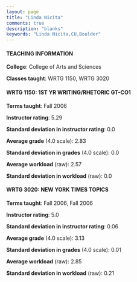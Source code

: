 ```yaml
---
layout: page
title: "Linda Nicita" 
comments: true
description: "blanks"
keywords: "Linda Nicita,CU,Boulder"
---
```

<head>
<script src="https://ajax.googleapis.com/ajax/libs/jquery/2.1.3/jquery.min.js"></script>
<script src="https://dl.dropboxusercontent.com/s/pc42nxpaw1ea4o9/highcharts.js?dl=0"></script>
<!-- <script src="../assets/js/highcharts.js"></script> -->
<style type="text/css">@font-face {
	font-family: "Bebas Neue";
	src: url(https://www.filehosting.org/file/details/544349/BebasNeue Regular.otf) format("opentype");
	}
	h1.Bebas { 
		font-family: "Bebas Neue", Verdana, Tahoma;
	}
</style>
</head>
	   
#### TEACHING INFORMATION

**College**: College of Arts and Sciences

**Classes taught**: WRTG 1150, WRTG 3020

#### WRTG 1150: 1ST YR WRITING/RHETORIC GT-CO1

**Terms taught**: Fall 2006

**Instructor rating**: 5.29

**Standard deviation in instructor rating**: 0.0

**Average grade** (4.0 scale): 2.83

**Standard deviation in grades** (4.0 scale): 0.0

**Average workload** (raw): 2.57

**Standard deviation in workload** (raw): 0.0

#### WRTG 3020: NEW YORK TIMES TOPICS

**Terms taught**: Fall 2006, Fall 2006

**Instructor rating**: 5.0

**Standard deviation in instructor rating**: 0.06

**Average grade** (4.0 scale): 3.13

**Standard deviation in grades** (4.0 scale): 0.01

**Average workload** (raw): 2.85

**Standard deviation in workload** (raw): 0.21

